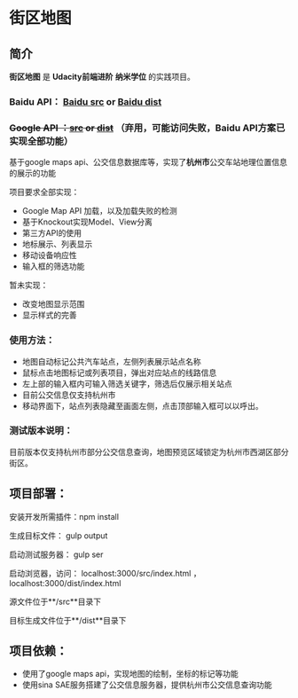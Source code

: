 # 街区地图
## 简介

**街区地图** 是 **Udacity前端进阶** **纳米学位** 的实践项目。

### Baidu API： [Baidu src](http://git.roughwin.com/neighbourhood-maps/src/baidu.html)  or [Baidu dist](http://git.roughwin.com/neighbourhood-maps/dist/baidu.html)
### ~~Google API ：[src](http://git.roughwin.com/neighbourhood-maps/src/index.html)  or [dist](http://git.roughwin.com/neighbourhood-maps/dist/index.html)~~ （弃用，可能访问失败，Baidu API方案已实现全部功能）

基于google maps api、公交信息数据库等，实现了**杭州市**公交车站地理位置信息的展示的功能

项目要求全部实现：

* Google Map API 加载，以及加载失败的检测
* 基于Knockout实现Model、View分离
* 第三方API的使用
* 地标展示、列表显示
* 移动设备响应性
* 输入框的筛选功能

暂未实现：

* 改变地图显示范围
* 显示样式的完善



### 使用方法：
 
* 地图自动标记公共汽车站点，左侧列表展示站点名称
* 鼠标点击地图标记或列表项目，弹出对应站点的线路信息
* 左上部的输入框内可输入筛选关键字，筛选后仅展示相关站点
* 目前公交信息仅支持杭州市
* 移动界面下，站点列表隐藏至画面左侧，点击顶部输入框可以以呼出。

### 测试版本说明：
目前版本仅支持杭州市部分公交信息查询，地图预览区域锁定为杭州市西湖区部分街区。
## 项目部署：

安装开发所需插件：npm install

生成目标文件： gulp output

启动测试服务器： gulp ser

启动浏览器，访问： localhost:3000/src/index.html ，localhost:3000/dist/index.html   

源文件位于**/src**目录下

目标生成文件位于**/dist**目录下

## 项目依赖：

* 使用了google maps api，实现地图的绘制，坐标的标记等功能
* 使用sina SAE服务搭建了公交信息服务器，提供杭州市公交信息查询功能

